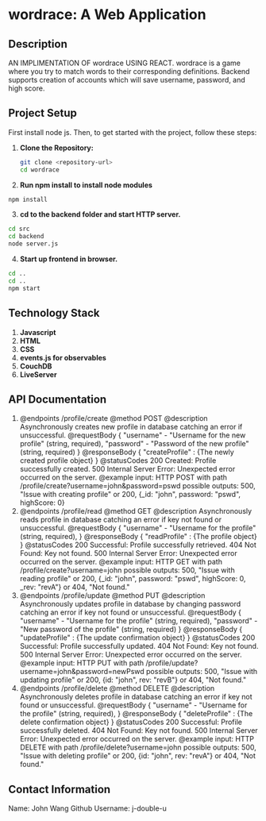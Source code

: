 # wordrace: A Web Application
## Description
AN IMPLIMENTATION OF wordrace USING REACT. wordrace is a game where you try to match words to their corresponding definitions. Backend supports creation of accounts which will save username, password, and high score. 
## Project Setup
First install node js. Then, to get started with the project, follow
these steps:
1. **Clone the Repository:**
   ```sh
   git clone <repository-url>
   cd wordrace
   ```
2. **Run npm install to install node modules**
  ```sh
  npm install
  ```
3. **cd to the backend folder and start HTTP server.**
  ```sh
  cd src
  cd backend
  node server.js
  ```
4. **Start up frontend in browser.**
  ```sh
  cd ..
  cd ..
  npm start
  ```
## Technology Stack
1. **Javascript**
2. **HTML**
3. **CSS**
4. **events.js for observables**
5. **CouchDB**
6. **LiveServer**
## API Documentation
1. @endpoints /profile/create
 @method POST
 @description Asynchronously creates new profile in database catching an error if unsuccessful.
 @requestBody {
  "username" - "Username for the new profile" (string, required),
  "password" - "Password of the new profile" (string, required)
 }
 @responseBody {
  "createProfile" : {The newly created profile object}
 }
 @statusCodes 
 200 Created: Profile successfully created.
 500 Internal Server Error: Unexpected error occurred on the server.
 @example 
 input: HTTP POST with path /profile/create?username=john&password=pswd 
 possible outputs: 500, "Issue with creating profile" or 200, {_id: "john", password: "pswd", highScore: 0}
 2. @endpoints /profile/read
 @method GET
 @description Asynchronously reads profile in database catching an error if key not found or unsuccessful.
 @requestBody {
  "username" - "Username for the profile" (string, required),
 }
 @responseBody {
  "readProfile" : {The profile object}
 }
 @statusCodes 
 200 Successful: Profile successfully retrieved.
 404 Not Found: Key not found.
 500 Internal Server Error: Unexpected error occurred on the server. 
 @example 
 input: HTTP GET with path /profile/create?username=john 
 possible outputs: 500, "Issue with reading profile" or 200, {_id: "john", password: "pswd", highScore: 0, _rev: "revA"} or 404, "Not found."
3. @endpoints /profile/update
 @method PUT
 @description Asynchronously updates profile in database by changing password catching an error if key not found or unsuccessful.
 @requestBody {
  "username" - "Username for the profile" (string, required),
  "password" - "New password of the profile" (string, required)
 }
 @responseBody {
  "updateProfile" : {The update confirmation object}
 }
 @statusCodes 
 200 Successful: Profile successfully updated.
 404 Not Found: Key not found.
 500 Internal Server Error: Unexpected error occurred on the server. 
 @example 
 input: HTTP PUT with path /profile/update?username=john&password=newPswd 
 possible outputs: 500, "Issue with updating profile" or 200, {id: "john", rev: "revB"} or 404, "Not found."
 4. @endpoints /profile/delete
 @method DELETE
 @description Asynchronously deletes profile in database catching an error if key not found or unsuccessful.
 @requestBody {
  "username" - "Username for the profile" (string, required),
 }
 @responseBody {
  "deleteProfile" : {The delete confirmation object}
 }
 @statusCodes 
 200 Successful: Profile successfully deleted.
 404 Not Found: Key not found.
 500 Internal Server Error: Unexpected error occurred on the server.
 @example 
 input: HTTP DELETE with path /profile/delete?username=john
 possible outputs: 500, "Issue with deleting profile" or 200, {id: "john", rev: "revA"} or 404, "Not found." 

## Contact Information
Name: John Wang
Github Username: j-double-u

